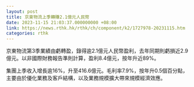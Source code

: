```yaml
---
layout: post
title: 京東物流上季轉賺2.1億元人民幣
date: 2023-11-15 21:03:37.000000000 +08:00
link: https://news.rthk.hk/rthk/ch/component/k2/1727978-20231115.htm
categories: rthk
---
```


京東物流第3季業績由虧轉盈，錄得逾2.1億元人民幣盈利，去年同期則虧損近2.9億元。以非國際財務報告準則計算，盈利8.4億元，按年升近89%。

集團上季收入增長逾16%，升至416.6億元。毛利率7.9%，按年升0.5個百分點，主要由於優化業務及客戶結構，以及業務規模擴大帶來規模經濟效應。
